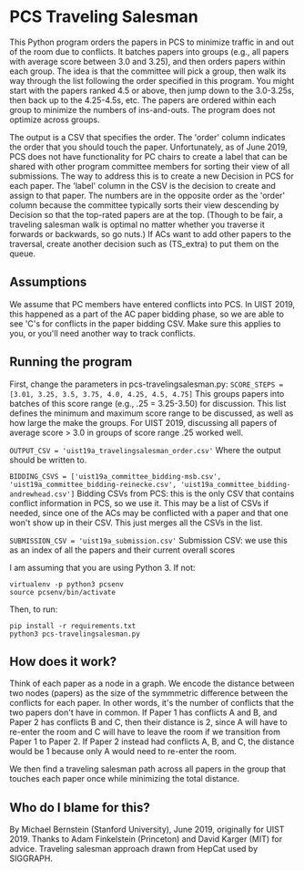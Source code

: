 # PCS Traveling Salesman
This Python program orders the papers in PCS to minimize traffic in and out of the room due to conflicts. It batches papers into groups (e.g., all papers with average score between 3.0 and 3.25), and then orders papers within each group. The idea is that the committee will pick a group, then walk its way through the list following the order specified in this program. You might start with the papers ranked 4.5 or above, then jump down to the 3.0-3.25s, then back up to the 4.25-4.5s, etc. The papers are ordered within each group to minimize the numbers of ins-and-outs. The program does not optimize across groups.

The output is a CSV that specifies the order. The 'order' column indicates the order that you should touch the paper. Unfortunately, as of June 2019, PCS does not have functionality for PC chairs to create a label that can be shared with other program committee members for sorting their view of all submissions. The way to address this is to create a new Decision in PCS for each paper. The 'label' column in the CSV is the decision to create and assign to that paper. The numbers are in the opposite order as the 'order' column because the committee typically sorts their view descending by Decision so that the top-rated papers are at the top. (Though to be fair, a traveling salesman walk is optimal no matter whether you traverse it forwards or backwards, so go nuts.) If ACs want to add other papers to the traversal, create another decision such as (TS_extra) to put them on the queue.

## Assumptions
We assume that PC members have entered conflicts into PCS. In UIST 2019, this happened as a part of the AC paper bidding phase, so we are able to see 'C's for conflicts in the paper bidding CSV. Make sure this applies to you, or you'll need another way to track conflicts.

## Running the program
First, change the parameters in pcs-travelingsalesman.py:
`SCORE_STEPS = [3.01, 3.25, 3.5, 3.75, 4.0, 4.25, 4.5, 4.75]`
This groups papers into batches of this score range (e.g., .25 = 3.25-3.50) for discussion. This list defines the minimum and maximum score range to be discussed, as well as how large the make the groups. For UIST 2019, discussing all papers of average score > 3.0 in groups of score range .25 worked well.

`OUTPUT_CSV = 'uist19a_travelingsalesman_order.csv'`
Where the output should be written to.

`BIDDING_CSVS = ['uist19a_committee_bidding-msb.csv', 'uist19a_committee_bidding-reinecke.csv', 'uist19a_committee_bidding-andrewhead.csv']`
Bidding CSVs from PCS: this is the only CSV that contains conflict information in PCS, so we use it. This may be a list of CSVs if needed, since one of the ACs may be conflicted with a paper and that one won't show up in their CSV. This just merges all the CSVs in the list.

`SUBMISSION_CSV = 'uist19a_submission.csv'`
Submission CSV: we use this as an index of all the papers and their current overall scores

I am assuming that you are using Python 3. If not:
```
virtualenv -p python3 pcsenv
source pcsenv/bin/activate
```

Then, to run:
```
pip install -r requirements.txt
python3 pcs-travelingsalesman.py
```

## How does it work?
Think of each paper as a node in a graph. We encode the distance between two nodes (papers) as the size of the symmmetric difference between the conflicts for each paper. In other words, it's the number of conflicts that the two papers don't have in common. If Paper 1 has conflicts A and B, and Paper 2 has conflicts B and C, then their distance is 2, since A will have to re-enter the room and C will have to leave the room if we transition from Paper 1 to Paper 2. If Paper 2 instead had conflicts A, B, and C, the distance would be 1 because only A would need to re-enter the room.

We then find a traveling salesman path across all papers in the group that touches each paper once while minimizing the total distance.

## Who do I blame for this?
By Michael Bernstein (Stanford University), June 2019, originally for UIST 2019. Thanks to Adam Finkelstein (Princeton) and David Karger (MIT) for advice. Traveling salesman approach drawn from HepCat used by SIGGRAPH.
